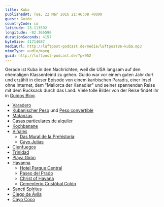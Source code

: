 ```yaml
---
title: Kuba
publishedAt: Tue, 22 Mar 2016 21:46:08 +0000
guest: Guido
countryCode: cu
latitude: 23.113592
longitude: -82.366596
durationSeconds: 4157
byteSize: 41714687
mediaUrl: http://luftpost-podcast.de/media/luftpost86-kuba.mp3
mimeType: audio/mpeg
guid: http://luftpost-podcast.de/?p=952
---
```


Gerade ist Kuba in den Nachrichten, weil die USA langsam auf den ehemaligen Klassenfeind zu gehen. Guido war vor einem guten Jahr dort und erzählt in dieser Episode von einem karibischen Paradis, einer Insel ohne Internet, dem "Mallorca der Kanadier" und seiner spannenden Reise mit dem Rucksack durch das Land. Viele tolle Bilder von der Reise findet ihr in [Guidos Blog](https://sideseein.wordpress.com/category/kuba/). 
* [Varadero](https://de.wikipedia.org/wiki/Varadero)
* [Kubanischer Peso](https://de.wikipedia.org/wiki/Kubanischer%5FPeso) und [Peso convertible](https://de.wikipedia.org/wiki/Peso%5Fconvertible)
* [Matanzas](https://de.wikipedia.org/wiki/Matanzas)
* [Casas particulares de alquiler](https://de.wikipedia.org/wiki/Tourismus%5Fin%5FKuba#Casas%5Fparticulares%5Fde%5Falquiler)
* [Kochbanane](https://de.wikipedia.org/wiki/Kochbanane)
* [Viñales](https://de.wikipedia.org/wiki/Viñales%5F%28Kuba%29)  
   * [Das Mural de la Prehistoria](https://www.tripadvisor.de/Attraction%5FReview-g616288-d2718887-Reviews-Mural%5Fde%5Fla%5FPrehistoria-Vinales%5FPinar%5Fdel%5FRio%5FProvince%5FCuba.html)  
   * [Cayo Jutias](https://www.tripadvisor.com/Attraction%5FReview-g1572264-d4108049-Reviews-Cayo%5FJutias-Minas%5Fde%5FMatahambre%5FPinar%5Fdel%5FRio%5FProvince%5FCuba.html)
* [Cienfuegos](https://de.wikipedia.org/wiki/Cienfuegos%5F%28Stadt%29)
* [Trinidad](https://de.wikipedia.org/wiki/Trinidad%5F%28Kuba%29)
* [Playa Girón](https://en.wikipedia.org/wiki/Playa%5FGirón)
* [Havanna](https://de.wikipedia.org/wiki/Havanna)  
   * [Hotel Parque Central](http://www.hotelparquecentral-cuba.com)  
   * [Paseo del Prado](https://en.wikipedia.org/wiki/Paseo%5Fdel%5FPrado,%5FHavana)  
   * [Christ of Havana](https://en.wikipedia.org/wiki/Christ%5Fof%5FHavana)  
   * [Cementerio Cristóbal Colón](https://de.wikipedia.org/wiki/Cementerio%5FCristóbal%5FColón)
* [Sancti Spíritus](https://de.wikipedia.org/wiki/Sancti%5FSp%C3%ADritus)
* [Ciego de Ávila](https://de.wikipedia.org/wiki/Ciego%5Fde%5FÁvila)
* [Cayo Coco](https://de.wikipedia.org/wiki/Cayo%5FCoco)

